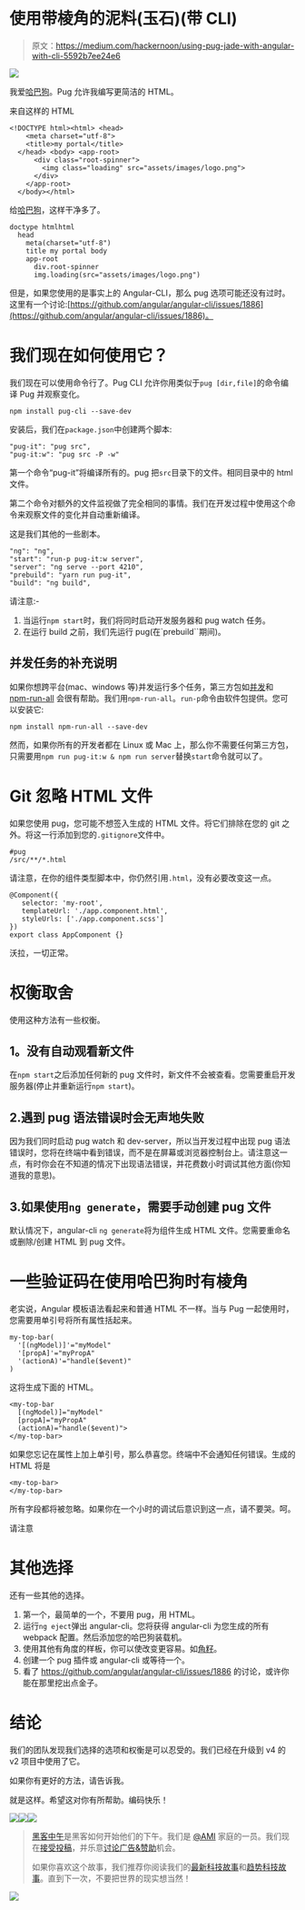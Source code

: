 # 使用带棱角的泥料(玉石)(带 CLI)

> 原文：<https://medium.com/hackernoon/using-pug-jade-with-angular-with-cli-5592b7ee24e6>

![](img/dd87f79d336b507eb6b801ef66717df2.png)

我爱[哈巴狗](https://pugjs.org/api/getting-started.html)。Pug 允许我编写更简洁的 HTML。

来自这样的 HTML

```
<!DOCTYPE html><html> <head>
    <meta charset="utf-8">
    <title>my portal</title>
  </head> <body> <app-root>
      <div class="root-spinner">
        <img class="loading" src="assets/images/logo.png">
      </div>
    </app-root>
  </body></html>
```

给[哈巴狗](https://hackernoon.com/tagged/pug)，这样干净多了。

```
doctype htmlhtml
  head
    meta(charset="utf-8")
    title my portal body
    app-root
      div.root-spinner
      img.loading(src="assets/images/logo.png")
```

但是，如果您使用的是事实上的 Angular-CLI，那么 pug 选项可能还没有过时。这里有一个讨论:[https://github.com/angular/angular-cli/issues/1886](https://github.com/angular/angular-cli/issues/1886)。

# 我们现在如何使用它？

我们现在可以使用命令行了。Pug CLI 允许你用类似于`pug [dir,file]`的命令编译 Pug 并观察变化。

```
npm install pug-cli --save-dev
```

安装后，我们在`package.json`中创建两个脚本:

```
"pug-it": "pug src",
"pug-it:w": "pug src -P -w"
```

第一个命令“pug-it”将编译所有的。pug 把` src `目录下的文件。相同目录中的 html 文件。

第二个命令对额外的文件监视做了完全相同的事情。我们在开发过程中使用这个命令来观察文件的变化并自动重新编译。

这是我们其他的一些剧本。

```
"ng": "ng",
"start": "run-p pug-it:w server",
"server": "ng serve --port 4210",
"prebuild": "yarn run pug-it",
"build": "ng build",
```

请注意:-

1.  当运行`npm start`时，我们将同时启动开发服务器和 pug watch 任务。
2.  在运行 build 之前，我们先运行 pug(在`prebuild``期间)。

## 并发任务的补充说明

如果你想跨平台(mac、windows 等)并发运行多个任务，第三方包如[并发](https://www.npmjs.com/package/concurrently)和 [npm-run-all](https://www.npmjs.com/package/npm-run-all) 会很有帮助。我们用`npm-run-all`。`run-p`命令由软件包提供。您可以安装它:

```
npm install npm-run-all --save-dev
```

然而，如果你所有的开发者都在 Linux 或 Mac 上，那么你不需要任何第三方包，只需要用`npm run pug-it:w & npm run server`替换`start`命令就可以了。

# Git 忽略 HTML 文件

如果您使用 pug，您可能不想签入生成的 HTML 文件。将它们排除在您的 git 之外。将这一行添加到您的`.gitignore`文件中。

```
#pug
/src/**/*.html
```

请注意，在你的组件类型脚本中，你仍然引用`.html`，没有必要改变这一点。

```
@Component({
   selector: 'my-root',
   templateUrl: './app.component.html',
   styleUrls: ['./app.component.scss']
})
export class AppComponent {}
```

沃拉，一切正常。

# 权衡取舍

使用这种方法有一些权衡。

## **1。没有自动观看新文件**

在`npm start`之后添加任何新的 pug 文件时，新文件不会被查看。您需要重启开发服务器(停止并重新运行`npm start`)。

## 2.遇到 pug 语法错误时会无声地失败

因为我们同时启动 pug watch 和 dev-server，所以当开发过程中出现 pug 语法错误时，您将在终端中看到错误，而不是在屏幕或浏览器控制台上。请注意这一点，有时你会在不知道的情况下出现语法错误，并花费数小时调试其他方面(你知道我的意思)。

## 3.如果使用`ng generate`，需要手动创建 pug 文件

默认情况下，angular-cli `ng generate`将为组件生成 HTML 文件。您需要重命名或删除/创建 HTML 到 pug 文件。

# 一些验证码在使用哈巴狗时有棱角

老实说，Angular 模板语法看起来和普通 HTML 不一样。当与 Pug 一起使用时，您需要用单引号将所有属性括起来。

```
my-top-bar(
  '[(ngModel)]'="myModel"
  '[propA]'="myPropA"
  '(actionA)'="handle($event)"
)
```

这将生成下面的 HTML。

```
<my-top-bar 
  [(ngModel)]="myModel"
  [propA]="myPropA"
  (actionA)="handle($event)">
</my-top-bar>
```

如果您忘记在属性上加上单引号，那么恭喜您。终端中不会通知任何错误。生成的 HTML 将是

```
<my-top-bar>
</my-top-bar>
```

所有字段都将被忽略。如果你在一个小时的调试后意识到这一点，请不要哭。呵。

请注意

# 其他选择

还有一些其他的选择。

1.  第一个，最简单的一个，不要用 pug，用 HTML。
2.  运行`ng eject`弹出 angular-cli。您将获得 angular-cli 为您生成的所有 webpack 配置。然后添加您的哈巴狗装载机。
3.  使用其他有角度的样板，你可以使改变更容易。如[角籽](https://mgechev.github.io/angular-seed/)。
4.  创建一个 pug 插件或 angular-cli 或等待一个。
5.  看了 https://github.com/angular/angular-cli/issues/1886 的讨论，或许你能在那里挖出点金子。

# 结论

我们的团队发现我们选择的选项和权衡是可以忍受的。我们已经在升级到 v4 的 v2 项目中使用了它。

如果你有更好的方法，请告诉我。

就是这样。希望这对你有所帮助。编码快乐！

[![](img/50ef4044ecd4e250b5d50f368b775d38.png)](http://bit.ly/HackernoonFB)[![](img/979d9a46439d5aebbdcdca574e21dc81.png)](https://goo.gl/k7XYbx)[![](img/2930ba6bd2c12218fdbbf7e02c8746ff.png)](https://goo.gl/4ofytp)

> [黑客中午](http://bit.ly/Hackernoon)是黑客如何开始他们的下午。我们是 [@AMI](http://bit.ly/atAMIatAMI) 家庭的一员。我们现在[接受投稿](http://bit.ly/hackernoonsubmission)，并乐意[讨论广告&赞助](mailto:partners@amipublications.com)机会。
> 
> 如果你喜欢这个故事，我们推荐你阅读我们的[最新科技故事](http://bit.ly/hackernoonlatestt)和[趋势科技故事](https://hackernoon.com/trending)。直到下一次，不要把世界的现实想当然！

![](img/be0ca55ba73a573dce11effb2ee80d56.png)